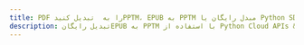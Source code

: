 ---title: PDF را به  تبدیل کنیدPPTM، EPUB به PPTM مبدل رایگان یا Python SDKdescription: تبدیل رایگانEPUB به PPTM با استفاده از Python Cloud APIs & SDK همچنین اسناد PDF را در Cloud ایجاد، ویرایش و رندر کنید.---
